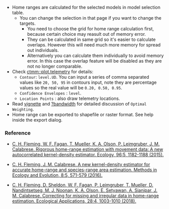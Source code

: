 
- Home ranges are calculated for the selected models in model selection table. 
  + You can change the selection in that page if you want to change the targets.
	+ You need to choose the grid for home range calculation first, because certain choice may reasult out of memory error.
	+ They can be calculated in same grid so it's easier to calculate overlaps. However this will need much more memory for spread out individuals.
	+ Alternatively you can calculate them individually to avoid memory error. In this case the overlap feature will be disabled as they are not no longer comparable.
- Check [ctmm::plot.telemetry](https://ctmm-initiative.github.io/ctmm/reference/plot.telemetry.html) for details:
  - `Contour`: `level.UD`. You can input a series of comma separated values like `20, 50, 95` in contours input, note they are percentage values so the real value will be `0.20, 0.50, 0.95`. 
  - `Confidence Envelopes` : `level`.
  - `Location Points` : also draw telemetry locations.
- Read [vignette](https://ctmm-initiative.github.io/ctmm/articles/akde.html) and [?bandwidth](https://ctmm-initiative.github.io/ctmm/reference/bandwidth.html) for detailed discussion of `Optimal Weighting`.
- Home range can be exported to shapefile or raster format. See help inside the export dialog.

### Reference
- [C. H. Fleming, W. F. Fagan, T. Mueller, K. A. Olson, P. Leimgruber, J. M. Calabrese. Rigorous home-range estimation with movement data: A new autocorrelated kernel-density estimator. Ecology, 96:5, 1182-1188 (2015).](https://doi.org/10.1890/14-2010.1)

- [C. H. Fleming, J. M. Calabrese. A new kernel-density estimator for accurate home-range and species-range area estimation. Methods in Ecology and Evolution, 8:5, 571-579 (2016).](https://doi.org/10.1111/2041-210X.12673)

- [C. H. Fleming, D. Sheldon, W. F. Fagan, P. Leimgruber, T. Mueller, D. Nandintsetseg, M. J. Noonan, K. A. Olson, E. Setyawan, A. Sianipar, J. M. Calabrese. Correcting for missing and irregular data in home-range estimation. Ecological Applications, 28:4, 1003-1010 (2018).](https://doi.org/10.1002/eap.1704)
